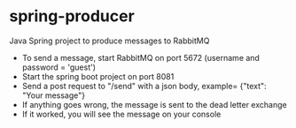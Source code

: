 # spring-producer

Java Spring project to produce messages to RabbitMQ
 - To send a message, start RabbitMQ on port 5672 (username and password = 'guest')
 - Start the spring boot project on port 8081
 - Send a post request to "/send" with a json body, example= {"text": "Your message"}
 - If anything goes wrong, the message is sent to the dead letter exchange
 - If it worked, you will see the message on your console
